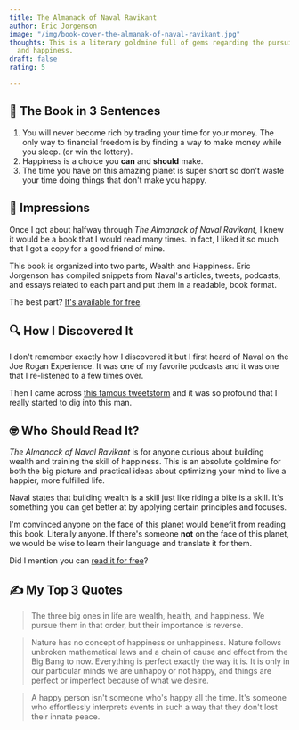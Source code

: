 ```yaml
---
title: The Almanack of Naval Ravikant
author: Eric Jorgenson
image: "/img/book-cover-the-almanak-of-naval-ravikant.jpg"
thoughts: This is a literary goldmine full of gems regarding the pursuit of wealth
  and happiness.
draft: false
rating: 5

---
```

## 🚀 The Book in 3 Sentences

1. You will never become rich by trading your time for your money. The only way to financial freedom is by finding a way to make money while you sleep. (or win the lottery).
2. Happiness is a choice you **can** and **should** make.
3. The time you have on this amazing planet is super short so don't waste your time doing things that don't make you happy.

## 🦍 Impressions

Once I got about halfway through _The Almanack of Naval Ravikant,_ I knew it would be a book that I would read many times. In fact, I liked it so much that I got a copy for a good friend of mine.

This book is organized into two parts, Wealth and Happiness. Eric Jorgenson has compiled snippets from Naval's articles, tweets, podcasts, and essays related to each part and put them in a readable, book format.

The best part? [It's available for free](https://www.navalmanack.com/).

## 🔍 How I Discovered It

I don't remember exactly how I discovered it but I first heard of Naval on the Joe Rogan Experience. It was one of my favorite podcasts and it was one that I re-listened to a few times over.

Then I came across [this famous tweetstorm](https://twitter.com/naval/status/1002103360646823936) and it was so profound that I really started to dig into this man.

## 🤓 Who Should Read It?

_The Almanack of Naval Ravikant_ is for anyone curious about building wealth and training the skill of happiness. This is an absolute goldmine for both the big picture and practical ideas about optimizing your mind to live a happier, more fulfilled life.

Naval states that building wealth is a skill just like riding a bike is a skill. It's something you can get better at by applying certain principles and focuses.

I'm convinced anyone on the face of this planet would benefit from reading this book. Literally anyone. If there's someone **not** on the face of this planet, we would be wise to learn their language and translate it for them.

Did I mention you can [read it for free](https://www.navalmanack.com/)?

## ✍️ My Top 3 Quotes

> The three big ones in life are wealth, health, and happiness. We pursue them in that order, but their importance is reverse.

> Nature has no concept of happiness or unhappiness. Nature follows unbroken mathematical laws and a chain of cause and effect from the Big Bang to now. Everything is perfect exactly the way it is. It is only in our particular minds we are unhappy or not happy, and things are perfect or imperfect because of what we desire.

> A happy person isn't someone who's happy all the time. It's someone who effortlessly interprets events in such a way that they don't lost their innate peace.
